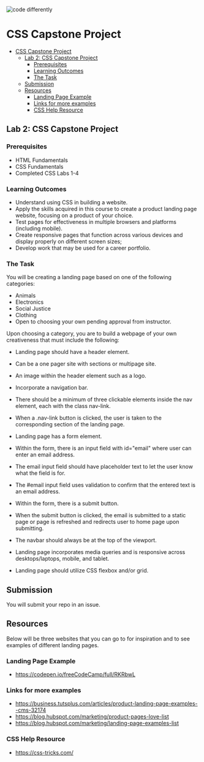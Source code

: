 ![code differently](https://user-images.githubusercontent.com/54545904/91590200-f82ec600-e928-11ea-9433-eea450388abf.png)

# CSS Capstone Project

- [CSS Capstone Project](#css-capstone-project)
  - [Lab 2: CSS Capstone Project](#lab-2-css-capstone-project)
    - [Prerequisites](#prerequisites)
    - [Learning Outcomes](#learning-outcomes)
    - [The Task](#the-task)
  - [Submission](#submission)
  - [Resources](#resources)
    - [Landing Page Example](#landing-page-example)
    - [Links for more examples](#links-for-more-examples)
    - [CSS Help Resource](#css-help-resource)

##  Lab 2: CSS Capstone Project

### Prerequisites
* HTML Fundamentals
* CSS Fundamentals
* Completed CSS Labs 1-4 

### Learning Outcomes
* Understand using CSS in building a website.
* Apply the skills acquired in this course to create a product landing page website, focusing on a product of your choice.
* Test pages for effectiveness in multiple browsers and platforms (including mobile).
* Create responsive pages that function across various devices and display properly on different screen sizes;
* Develop work that may be used for a career portfolio.


### The Task
You will be creating a landing page based on one of the following categories:
* Animals 
* Electronics
* Social Justice
* Clothing
* Open to choosing your own pending approval from instructor.

Upon choosing a category, you are to build a webpage of your own creativeness that must include the following:

- Landing page should have a header element.

- Can be a one pager site with sections or multipage site.

- An image within the header element such as a logo.

- Incorporate a navigation bar.

- There should be a minimum of three clickable elements inside the nav element, each with the class nav-link.

- When a .nav-link button is clicked, the user is taken to the corresponding section of the landing page.

- Landing page has a form element.

- Within the form, there is an input field with id="email" where user can enter an email address.

- The email input field should have placeholder text to let the user know what the field is for.
  
- The #email input field uses validation to confirm that the entered text is an email address.

- Within the form, there is a submit button.

- When the submit button is clicked, the email is submitted to a static page or page is refreshed and redirects user to home page upon submitting.

- The navbar should always be at the top of the viewport.

- Landing page incorporates media queries and is responsive across desktops/laptops, mobile, and tablet.

- Landing page should utilize CSS flexbox and/or grid.

## Submission 
You will submit your repo in an issue.

## Resources
Below will be three websites that you can go to for inspiration and to see examples of different landing pages. 
### Landing Page Example 
* https://codepen.io/freeCodeCamp/full/RKRbwL

### Links for more examples
* https://business.tutsplus.com/articles/product-landing-page-examples--cms-32174
* https://blog.hubspot.com/marketing/product-pages-love-list
* https://blog.hubspot.com/marketing/landing-page-examples-list

### CSS Help Resource
* https://css-tricks.com/